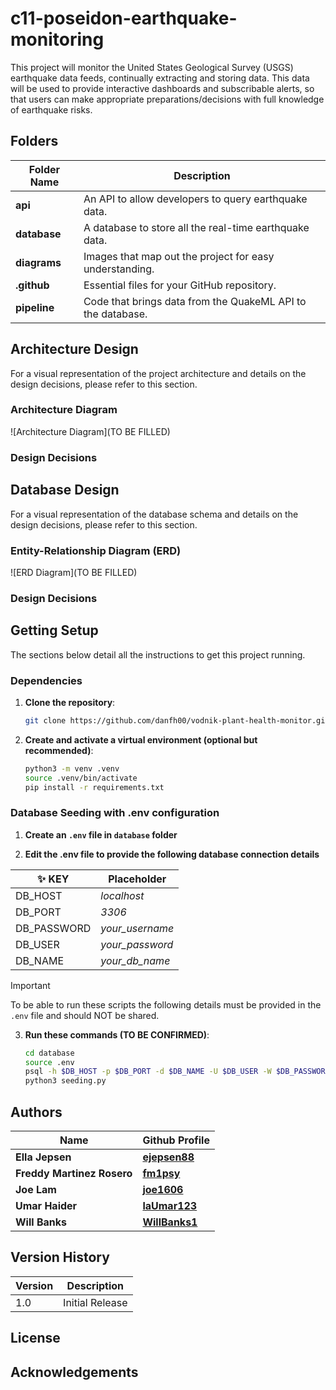 # c11-poseidon-earthquake-monitoring
This project will monitor the United States Geological Survey (USGS) earthquake data feeds, continually extracting and storing data. This data will be used to provide interactive dashboards  and subscribable alerts, so that users can make appropriate preparations/decisions with full knowledge of earthquake risks.

## Folders

| Folder Name | Description |
|---|---|
| **api** | An API to allow developers to query earthquake data. |
| **database** | A database to store all the real-time earthquake data. |
| **diagrams**  | Images that map out the project for easy understanding. |
| **.github** | Essential files for your GitHub repository. |
| **pipeline**  | Code that brings data from the QuakeML API to the database. |

## Architecture Design

For a visual representation of the project architecture and details on the design decisions, please refer to this section.

### Architecture Diagram

![Architecture Diagram](TO BE FILLED)

### Design Decisions

## Database Design

For a visual representation of the database schema and details on the design decisions, please refer to this section.

### Entity-Relationship Diagram (ERD)

![ERD Diagram](TO BE FILLED)

### Design Decisions


## Getting Setup

The sections below detail all the instructions to get this project running.

### Dependencies

1. **Clone the repository**:
    ```bash
    git clone https://github.com/danfh00/vodnik-plant-health-monitor.git
    ```

2. **Create and activate a virtual environment (optional but recommended)**:
    ```bash
    python3 -m venv .venv
    source .venv/bin/activate
    pip install -r requirements.txt
    ```

### Database Seeding with .env configuration

1. **Create an `.env` file in `database` folder**

2. **Edit the .env file to provide the following database connection details**

| ✨ KEY | Placeholder |
|---|---|
|  DB_HOST | _localhost_ |
|  DB_PORT  |  _3306_ |
|  DB_PASSWORD  |  *your_username*  |
|  DB_USER  |  *your_password*  |
|  DB_NAME  |  *your_db_name*  |


> [!IMPORTANT]  
> To be able to run these scripts the following details must be provided in the `.env` file and should NOT be shared.

3. **Run these commands (TO BE CONFIRMED)**:
    ```bash
    cd database
    source .env
    psql -h $DB_HOST -p $DB_PORT -d $DB_NAME -U $DB_USER -W $DB_PASSWORD -f schema.sql
    python3 seeding.py
    ```

## Authors

| Name | Github Profile |
|---|---|
| **Ella Jepsen** | **[ejepsen88](https://github.com/ejepsen88)**|
| **Freddy Martinez Rosero** | **[fm1psy](https://github.com/fm1psy)**|
| **Joe Lam** | **[joe1606](https://github.com/joe1606)** |
| **Umar Haider** | **[laUmar123](https://github.com/laUmar123)** |
| **Will Banks** | **[WillBanks1](https://github.com/WillBanks1)** |

## Version History

| Version | Description |
|---|---|
| 1.0 | Initial Release |

## License

## Acknowledgements

